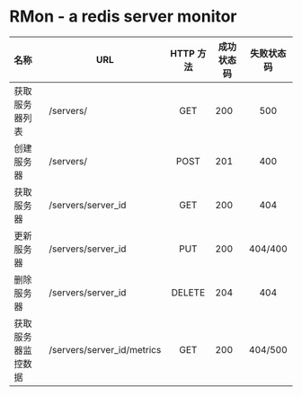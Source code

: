 # RMon - a redis server monitor



|名称	           |URL	              |HTTP 方法	|成功状态码|	失败状态码|  
|:----------------|-------------------|:-----------:|---------|:-----------:|
|获取服务器列表	   |/servers/	          |GET	    |   200	   |          500|  
|创建服务器	       |/servers/	          |POST	     |  201	  |          400|  
|获取服务器	       |/servers/server_id	  |GET	    |   200	  |          404|  
|更新服务器	       |/servers/server_id	  |PUT	    |   200    |     404/400|  
|删除服务器	       |/servers/server_id 	  |DELETE	|   204	  |           404|  
|获取服务器监控数据 |/servers/server_id/metrics	|GET  |   200	|      404/500|  

